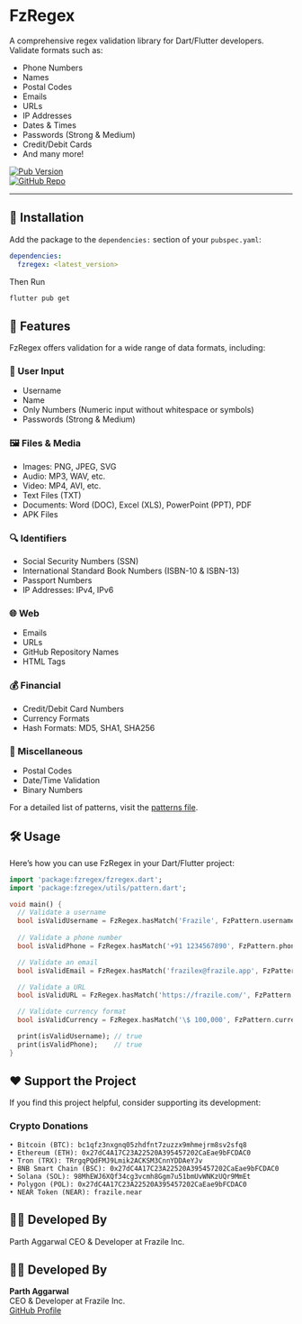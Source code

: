# FzRegex

A comprehensive regex validation library for Dart/Flutter developers. Validate formats such as:

- Phone Numbers  
- Names  
- Postal Codes  
- Emails  
- URLs  
- IP Addresses  
- Dates & Times  
- Passwords (Strong & Medium)  
- Credit/Debit Cards  
- And many more!  

[![Pub Version](https://img.shields.io/pub/v/fzregex.svg)](https://pub.dev/packages/fzregex)  
[![GitHub Repo](https://img.shields.io/github/stars/FrazileDevelopers/FzRegex.svg?style=social)](https://github.com/FrazileDevelopers/FzRegex)

---

## 🚀 Installation

Add the package to the `dependencies:` section of your `pubspec.yaml`:

```yaml
dependencies:
  fzregex: <latest_version>
```

Then Run
```sh
flutter pub get
```

## 🌟 Features

FzRegex offers validation for a wide range of data formats, including:

### 📝 User Input
- Username  
- Name  
- Only Numbers (Numeric input without whitespace or symbols)  
- Passwords (Strong & Medium)  

### 🖼️ Files & Media
- Images: PNG, JPEG, SVG  
- Audio: MP3, WAV, etc.  
- Video: MP4, AVI, etc.  
- Text Files (TXT)  
- Documents: Word (DOC), Excel (XLS), PowerPoint (PPT), PDF  
- APK Files  

### 🔍 Identifiers
- Social Security Numbers (SSN)  
- International Standard Book Numbers (ISBN-10 & ISBN-13)  
- Passport Numbers  
- IP Addresses: IPv4, IPv6  

### 🌐 Web
- Emails  
- URLs  
- GitHub Repository Names  
- HTML Tags  

### 💰 Financial
- Credit/Debit Card Numbers  
- Currency Formats  
- Hash Formats: MD5, SHA1, SHA256  

### 🧩 Miscellaneous
- Postal Codes  
- Date/Time Validation  
- Binary Numbers  

For a detailed list of patterns, visit the [patterns file](https://github.com/FrazileDevelopers/FzRegex/blob/main/lib/utils/pattern.dart).

## 🛠️ Usage

Here’s how you can use FzRegex in your Dart/Flutter project:

```dart
import 'package:fzregex/fzregex.dart';
import 'package:fzregex/utils/pattern.dart';

void main() {
  // Validate a username
  bool isValidUsername = FzRegex.hasMatch('Frazile', FzPattern.username);
  
  // Validate a phone number
  bool isValidPhone = FzRegex.hasMatch('+91 1234567890', FzPattern.phone);

  // Validate an email
  bool isValidEmail = FzRegex.hasMatch('frazilex@frazile.app', FzPattern.email);

  // Validate a URL
  bool isValidURL = FzRegex.hasMatch('https://frazile.com/', FzPattern.url);

  // Validate currency format
  bool isValidCurrency = FzRegex.hasMatch('\$ 100,000', FzPattern.currency);

  print(isValidUsername); // true
  print(isValidPhone);    // true
}
```

## ❤️ Support the Project

If you find this project helpful, consider supporting its development:

### Crypto Donations
	• Bitcoin (BTC): bc1qfz3nxgnq05zhdfnt7zuzzx9mhmejrm8sv2sfq8
  	• Ethereum (ETH): 0x27dC4A17C23A22520A395457202CaEae9bFCDAC0
  	• Tron (TRX): TRrgqPQdFMJ9Lmik2ACKSM3CnnYDDAeYJv
  	• BNB Smart Chain (BSC): 0x27dC4A17C23A22520A395457202CaEae9bFCDAC0
  	• Solana (SOL): 98MhEWJ6XQf34cg3vcmh8Ggm7u51bmUvWNKzUQr9MmEt
  	• Polygon (POL): 0x27dC4A17C23A22520A395457202CaEae9bFCDAC0
  	• NEAR Token (NEAR): frazile.near

## 🧑‍💻 Developed By

Parth Aggarwal CEO & Developer at Frazile Inc.

## 🧑‍💻 Developed By

**Parth Aggarwal**  
CEO & Developer at Frazile Inc.  
[GitHub Profile](https://github.com/FrazileDevelopers)